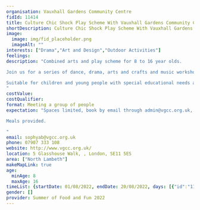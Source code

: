 ```yaml
---
organisation: Vauxhall Gardens Community Centre
fidId: 11414
title: Culture Chic Shock Play Scheme With Vauxhall Gardens Community Centre
shortDescription: Culture Chic Shock Play Scheme With Vauxhall Gardens Community Centre + description
image:
  image: img/fid_placeholder.png
  imageAlt: ""
interests: ["Drama","Art and Design","Outdoor Activities"]
feelings:
description: "Combined arts and play scheme for 8 to 16 year olds. 

Join us for a series of dance, drama, arts and crafts and music workshops celebrating London's diverse colourful and multicultural heritage through an exploration of music and fashion and food.

Suitable for children and young people with special educational needs and disabilities.
"
costValue: 
costQualifier: 
format: Meeting a group of people
expectation: "Spaces limited, book by email through admin@vgcc.org.uk, subject: culture chic shock. 

Meals provided.

"
email: sophyab@vgcc.org.uk
phone: 07907 333 108
website: http://www.vgcc.org.uk/
location: 5 Glasshouse Walk, , London, SE11 5ES
area: ["North Lambeth"]
makeMapLink: true
age:
  minAge: 8
  maxAge: 16
timeList: {startDate: 01/08/2022, endDate: 20/08/2022, days: [{"id":"11414","fis_provider_name":"Culture Chic Shock Play Scheme With Vauxhall Gardens Community Centre","day":"Monday","start_time":"9:30 AM","end_time":"3:30 PM"},{"id":"11414","fis_provider_name":"Culture Chic Shock Play Scheme With Vauxhall Gardens Community Centre","day":"Tuesday","start_time":"9:30 AM","end_time":"3:30 PM"},{"id":"11414","fis_provider_name":"Culture Chic Shock Play Scheme With Vauxhall Gardens Community Centre","day":"Wednesday","start_time":"9:30 AM","end_time":"3:30 PM"},{"id":"11414","fis_provider_name":"Culture Chic Shock Play Scheme With Vauxhall Gardens Community Centre","day":"Thursday","start_time":"9:30 AM","end_time":"3:30 PM"},{"id":"11414","fis_provider_name":"Culture Chic Shock Play Scheme With Vauxhall Gardens Community Centre","day":"Friday","start_time":"9:30 AM","end_time":"3:30 PM"}] }
gender: []
provider: Summer of Food and Fun 2022
---
```



